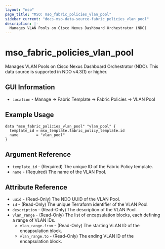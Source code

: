 ```yaml
---
layout: "mso"
page_title: "MSO: mso_fabric_policies_vlan_pool"
sidebar_current: "docs-mso-data-source-fabric_policies_vlan_pool"
description: |-
  Manages VLAN Pools on Cisco Nexus Dashboard Orchestrator (NDO)
---
```




# mso_fabric_policies_vlan_pool #

Manages VLAN Pools on Cisco Nexus Dashboard Orchestrator (NDO). This data source is supported in NDO v4.3(1) or higher.

## GUI Information ##

* `Location` - Manage -> Fabric Template -> Fabric Policies -> VLAN Pool

## Example Usage ##

```hcl
data "mso_fabric_policies_vlan_pool" "vlan_pool" {
  template_id = mso_template.fabric_policy_template.id
  name        = "vlan_pool"
}
```

## Argument Reference ##

* `template_id` - (Required) The unique ID of the Fabric Policy template.
* `name` - (Required) The name of the VLAN Pool.

## Attribute Reference ##

* `uuid` - (Read-Only) The NDO UUID of the VLAN Pool.
* `id` - (Read-Only) The unique Terraform identifier of the VLAN Pool.
* `description` - (Read-Only) The description of the VLAN Pool.
* `vlan_range` - (Read-Only) The list of encapsulation blocks, each defining a range of VLAN IDs.
  * `vlan_range.from` - (Read-Only) The starting VLAN ID of the encapsulation block.
  * `vlan_range.to` - (Read-Only) The ending VLAN ID of the encapsulation block.
